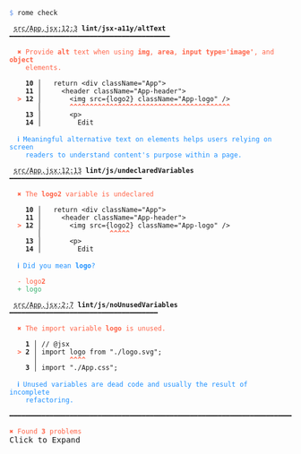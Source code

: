 <pre class="language-text homepage-example collapsed collapsable"><code class="language-text"><span style="color: CornflowerBlue">$</span> rome check

 <span style="text-decoration-style: dashed; text-decoration-line: underline;">src/App.jsx:12:3</span> <strong>lint/jsx-a11y/altText</strong> ━━━━━━━━━━━━━━━━━━━━━━━━━━━━━━━━━━━━━━━━

  <strong><span style="color: Tomato;">✖ </span></strong><span style="color: Tomato;">Provide </span><span style="color: Tomato;"><strong>alt</strong></span><span style="color: Tomato;"> text when using </span><span style="color: Tomato;"><strong>img</strong></span><span style="color: Tomato;">, </span><span style="color: Tomato;"><strong>area</strong></span><span style="color: Tomato;">, </span><span style="color: Tomato;"><strong>input type=&apos;image&apos;</strong></span><span style="color: Tomato;">, and </span><span style="color: Tomato;"><strong>object</strong></span>
    <span style="color: Tomato;">elements.</span>

  <strong>  10</strong><strong> │ </strong>  <span class="token keyword">return</span> &lt;<span class="token attr-name">div</span> <span class="token attr-name">className</span><span class="token operator">=</span><span class="token string">&quot;App&quot;</span>&gt;
  <strong>  11</strong><strong> │ </strong>    &lt;<span class="token attr-name">header</span> <span class="token attr-name">className</span><span class="token operator">=</span><span class="token string">&quot;App-header&quot;</span>&gt;
  <strong><span style="color: Tomato;">&gt;</span></strong><strong> 12</strong><strong> │ </strong>      &lt;<span class="token attr-name">img</span> <span class="token attr-name">src</span><span class="token operator">=</span><span class="token punctuation">{</span><span class="token variable">logo2</span><span class="token punctuation">}</span> <span class="token attr-name">className</span><span class="token operator">=</span><span class="token string">&quot;App-logo&quot;</span> <span class="token operator">/</span>&gt;
      <strong> │ </strong>      <span style="color: Tomato;"><strong>^</strong></span><span style="color: Tomato;"><strong>^</strong></span><span style="color: Tomato;"><strong>^</strong></span><span style="color: Tomato;"><strong>^</strong></span><span style="color: Tomato;"><strong>^</strong></span><span style="color: Tomato;"><strong>^</strong></span><span style="color: Tomato;"><strong>^</strong></span><span style="color: Tomato;"><strong>^</strong></span><span style="color: Tomato;"><strong>^</strong></span><span style="color: Tomato;"><strong>^</strong></span><span style="color: Tomato;"><strong>^</strong></span><span style="color: Tomato;"><strong>^</strong></span><span style="color: Tomato;"><strong>^</strong></span><span style="color: Tomato;"><strong>^</strong></span><span style="color: Tomato;"><strong>^</strong></span><span style="color: Tomato;"><strong>^</strong></span><span style="color: Tomato;"><strong>^</strong></span><span style="color: Tomato;"><strong>^</strong></span><span style="color: Tomato;"><strong>^</strong></span><span style="color: Tomato;"><strong>^</strong></span><span style="color: Tomato;"><strong>^</strong></span><span style="color: Tomato;"><strong>^</strong></span><span style="color: Tomato;"><strong>^</strong></span><span style="color: Tomato;"><strong>^</strong></span><span style="color: Tomato;"><strong>^</strong></span><span style="color: Tomato;"><strong>^</strong></span><span style="color: Tomato;"><strong>^</strong></span><span style="color: Tomato;"><strong>^</strong></span><span style="color: Tomato;"><strong>^</strong></span><span style="color: Tomato;"><strong>^</strong></span><span style="color: Tomato;"><strong>^</strong></span><span style="color: Tomato;"><strong>^</strong></span><span style="color: Tomato;"><strong>^</strong></span><span style="color: Tomato;"><strong>^</strong></span><span style="color: Tomato;"><strong>^</strong></span><span style="color: Tomato;"><strong>^</strong></span><span style="color: Tomato;"><strong>^</strong></span><span style="color: Tomato;"><strong>^</strong></span><span style="color: Tomato;"><strong>^</strong></span><span style="color: Tomato;"><strong>^</strong></span>
  <strong>  13</strong><strong> │ </strong>      &lt;<span class="token attr-name">p</span>&gt;
  <strong>  14</strong><strong> │ </strong>        Edit

  <strong><span style="color: DodgerBlue;">ℹ </span></strong><span style="color: DodgerBlue;">Meaningful alternative text on elements helps users relying on screen</span>
    <span style="color: DodgerBlue;">readers to understand content&apos;s purpose within a page.</span>

 <span style="text-decoration-style: dashed; text-decoration-line: underline;">src/App.jsx:12:13</span> <strong>lint/js/undeclaredVariables</strong> ━━━━━━━━━━━━━━━━━━━━━━━━━━━━━━━━━

  <strong><span style="color: Tomato;">✖ </span></strong><span style="color: Tomato;">The </span><span style="color: Tomato;"><strong>logo2</strong></span><span style="color: Tomato;"> variable is undeclared</span>

  <strong>  10</strong><strong> │ </strong>  <span class="token keyword">return</span> &lt;<span class="token attr-name">div</span> <span class="token attr-name">className</span><span class="token operator">=</span><span class="token string">&quot;App&quot;</span>&gt;
  <strong>  11</strong><strong> │ </strong>    &lt;<span class="token attr-name">header</span> <span class="token attr-name">className</span><span class="token operator">=</span><span class="token string">&quot;App-header&quot;</span>&gt;
  <strong><span style="color: Tomato;">&gt;</span></strong><strong> 12</strong><strong> │ </strong>      &lt;<span class="token attr-name">img</span> <span class="token attr-name">src</span><span class="token operator">=</span><span class="token punctuation">{</span><span class="token variable">logo2</span><span class="token punctuation">}</span> <span class="token attr-name">className</span><span class="token operator">=</span><span class="token string">&quot;App-logo&quot;</span> <span class="token operator">/</span>&gt;
      <strong> │ </strong>                <span style="color: Tomato;"><strong>^</strong></span><span style="color: Tomato;"><strong>^</strong></span><span style="color: Tomato;"><strong>^</strong></span><span style="color: Tomato;"><strong>^</strong></span><span style="color: Tomato;"><strong>^</strong></span>
  <strong>  13</strong><strong> │ </strong>      &lt;<span class="token attr-name">p</span>&gt;
  <strong>  14</strong><strong> │ </strong>        Edit

  <strong><span style="color: DodgerBlue;">ℹ </span></strong><span style="color: DodgerBlue;">Did you mean </span><span style="color: DodgerBlue;"><strong>logo</strong></span><span style="color: DodgerBlue;">?</span>

  <span style="color: Tomato;">-</span> <span style="color: Tomato;">logo</span><span style="color: Tomato;"><strong>2</strong></span>
  <span style="color: MediumSeaGreen;">+</span> <span style="color: MediumSeaGreen;">logo</span>

 <span style="text-decoration-style: dashed; text-decoration-line: underline;">src/App.jsx:2:7</span> <strong>lint/js/noUnusedVariables</strong> ━━━━━━━━━━━━━━━━━━━━━━━━━━━━━━━━━━━━━

  <strong><span style="color: Tomato;">✖ </span></strong><span style="color: Tomato;">The import variable </span><span style="color: Tomato;"><strong>logo</strong></span><span style="color: Tomato;"> is unused.</span>

  <strong>  1</strong><strong> │ </strong><span class="token comment">// @jsx</span>
  <strong><span style="color: Tomato;">&gt;</span></strong><strong> 2</strong><strong> │ </strong><span class="token keyword">import</span> <span class="token variable">logo</span> <span class="token keyword">from</span> <span class="token string">&quot;./logo.svg&quot;</span><span class="token punctuation">;</span>
     <strong> │ </strong>       <span style="color: Tomato;"><strong>^</strong></span><span style="color: Tomato;"><strong>^</strong></span><span style="color: Tomato;"><strong>^</strong></span><span style="color: Tomato;"><strong>^</strong></span>
  <strong>  3</strong><strong> │ </strong><span class="token keyword">import</span> <span class="token string">&quot;./App.css&quot;</span><span class="token punctuation">;</span>

  <strong><span style="color: DodgerBlue;">ℹ </span></strong><span style="color: DodgerBlue;">Unused variables are dead code and usually the result of incomplete</span>
    <span style="color: DodgerBlue;">refactoring.</span>

━━━━━━━━━━━━━━━━━━━━━━━━━━━━━━━━━━━━━━━━━━━━━━━━━━━━━━━━━━━━━━━━━━━━━━━━━━━━━━━━

<strong><span style="color: Tomato;">✖ </span></strong><span style="color: Tomato;">Found </span><span style="color: Tomato;"><strong>3</strong></span><span style="color: Tomato;"> </span><span style="color: Tomato;">problems</span></code><div class="expand">Click to Expand</div></pre>

